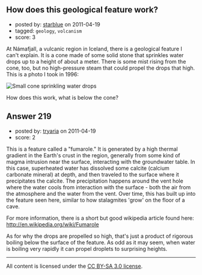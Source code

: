 ## How does this geological feature work? 

- posted by: [starblue](https://stackexchange.com/users/-1/107-starblue) on 2011-04-19
- tagged: `geology`, `volcanism`
- score: 3

At Námafjall, a vulcanic region in Iceland, there is a geological feature I can't explain. It is a cone made of some solid stone that sprinkles water drops up to a height of about a meter. There is some mist rising from the cone, too, but no high-pressure steam that could propel the drops that high. This is a photo I took in 1996:

![Small cone sprinkling water drops][1]

How does this work, what is below the cone?

  [1]: http://i.imgur.com/PBtYk.png


## Answer 219

- posted by: [tryaria](https://stackexchange.com/users/-1/142-tryaria) on 2011-04-19
- score: 2

This is a feature called a "fumarole." It is generated by a high thermal gradient in the Earth's crust in the region, generally from some kind of magma intrusion near the surface, interacting with the groundwater table. In this case, superheated water has dissolved some calcite (calcium carbonate mineral) at depth, and then traveled to the surface where it precipitates the calcite. The precipitation happens around the vent hole where the water cools from interaction with the surface - both the air from the atmosphere and the water from the vent. Over time, this has built up into the feature seen here, similar to how stalagmites 'grow' on the floor of a cave.

For more information, there is a short but good wikipedia article found here:
http://en.wikipedia.org/wiki/Fumarole

As for why the drops are propelled so high, that's just a product of rigorous boiling below the surface of the feature. As odd as it may seem, when water is boiling very rapidly it can propel droplets to surprising heights.



---

All content is licensed under the [CC BY-SA 3.0 license](https://creativecommons.org/licenses/by-sa/3.0/).
